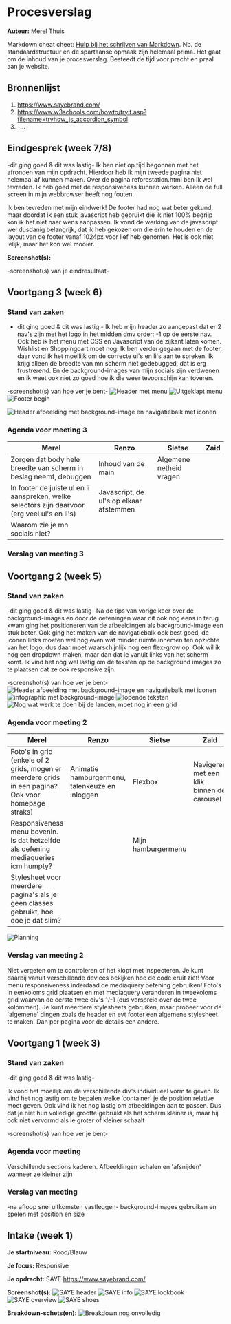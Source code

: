 # Procesverslag
**Auteur:** Merel Thuis

Markdown cheat cheet: [Hulp bij het schrijven van Markdown](https://github.com/adam-p/markdown-here/wiki/Markdown-Cheatsheet). Nb. de standaardstructuur en de spartaanse opmaak zijn helemaal prima. Het gaat om de inhoud van je procesverslag. Besteedt de tijd voor pracht en praal aan je website.



## Bronnenlijst
1. https://www.sayebrand.com/
2. https://www.w3schools.com/howto/tryit.asp?filename=tryhow_js_accordion_symbol
3. -...-



## Eindgesprek (week 7/8)

-dit ging goed & dit was lastig-
Ik ben niet op tijd begonnen met het afronden van mijn opdracht. Hierdoor heb ik mijn tweede pagina niet helemaal af kunnen maken. Over de pagina reforestation.html ben ik wel tevreden. Ik heb goed met de responsiveness kunnen werken. Alleen de full screen in mijn webbrowser heeft nog fouten.

Ik ben tevreden met mijn eindwerk! De footer had nog wat beter gekund, maar doordat ik een stuk javascript heb gebruikt die ik niet 100% begrijp kon ik het niet naar wens aanpassen. Ik vond de werking van de javascript wel dusdanig belangrijk, dat ik heb gekozen om die erin te houden en de layout van de footer vanaf 1024px voor lief heb genomen. Het is ook niet lelijk, maar het kon wel mooier.

**Screenshot(s):**

-screenshot(s) van je eindresultaat-



## Voortgang 3 (week 6)

### Stand van zaken
- dit ging goed & dit was lastig -
Ik heb mijn header zo aangepast dat er 2 nav's zijn met het logo in het midden dmv order: -1 op de eerste nav. Ook heb ik het menu met CSS en Javascript van de zijkant laten komen. Wishlist en Shoppingcart moet nog. Ik ben verder gegaan met de footer, daar vond ik het moeilijk om de correcte ul's en li's aan te spreken. Ik krijg alleen de breedte van mn scherm niet gedebugged, dat is erg frustrerend. En de background-images van mijn socials zijn verdwenen en ik weet ook niet zo goed hoe ik die weer tevoorschijn kan toveren.

-screenshot(s) van hoe ver je bent-
![Header met menu]("images/voortgang3-1")
![Uitgeklapt menu]("images/voortgang3-2")
![Footer begin]("images/voortgang3-3")


![Header afbeelding met background-image en navigatiebalk met iconen](images/screen-voortgang2-1.png)
### Agenda voor meeting 3

| Merel | Renzo | Sietse | Zaid |
| ----- | ----- | ------ | ---- |
| Zorgen dat body hele breedte van scherm in beslag neemt, debuggen | Inhoud van de main | Algemene netheid vragen |   |
| In footer de juiste ul en li aanspreken, welke selectors zijn daarvoor (erg veel ul's en li's) | Javascript, de ul's op elkaar afstemmen |   |   |
| Waarom zie je mn socials niet? |   |   |   |

### Verslag van meeting 3



## Voortgang 2 (week 5)

### Stand van zaken

-dit ging goed & dit was lastig-
Na de tips van vorige keer over de background-images en door de oefeningen waar dit ook nog eens in terug kwam ging het positioneren van de afbeeldingen als background-image een stuk beter. Ook ging het maken van de navigatiebalk ook best goed, de iconen links moeten wel nog even wat minder ruimte innemen ten opzichte van het logo, dus daar moet waarschijnlijk nog een flex-grow op. Ook wil ik nog een dropdown maken, maar dan dat ie vanuit links van het scherm komt. Ik vind het nog wel lastig om de teksten op de background images zo te plaatsen dat ze ook responsive zijn.

-screenshot(s) van hoe ver je bent-
![Header afbeelding met background-image en navigatiebalk met iconen](images/screen-voortgang2-1.png)
![infographic met background-image](images/screen-voortgang2-2.png)
![lopende teksten](images/screen-voortgang2-3.png)
![Nog wat werk te doen bij de landen, moet nog in een grid](images/screen-voortgang2-4.png)

### Agenda voor meeting 2

| Merel | Renzo | Sietse | Zaid |
| ----- | ----- | ------ | ---- |
| Foto's in grid (enkele of 2 grids, mogen er meerdere grids in een pagina? Ook voor homepage straks) | Animatie hamburgermenu, talenkeuze en inloggen | Flexbox | Navigeren met een klik binnen de carousel |
| Responsiveness menu bovenin. Is dat hetzelfde als oefening mediaqueries icm humpty? |  | Mijn hamburgermenu |   |
| Stylesheet voor meerdere pagina's als je geen classes gebruikt, hoe doe je dat slim? |  |  |  |

![Planning](images/planning-voortgang2.jpeg)

### Verslag van meeting 2
Niet vergeten om te controleren of het klopt met inspecteren. Je kunt daarbij vanuit verschillende devices bekijken hoe de code eruit ziet! 
Voor menu responsiveness inderdaad de mediaquery oefening gebruiken!
Foto's in eenkoloms grid plaatsen en met mediaquery veranderen in tweekoloms grid waarvan de eerste twee div's 1/-1 (dus verspreid over de twee kolommen).
Je kunt meerdere stylesheets gebruiken, maar probeer voor de 'algemene' dingen zoals de header en evt footer een algemene stylesheet te maken. Dan per pagina voor de details een andere.

## Voortgang 1 (week 3)

### Stand van zaken

-dit ging goed & dit was lastig-

Ik vond het moeilijk om de verschillende div's individueel vorm te geven. Ik vind het nog lastig om te bepalen welke 'container' je de position:relative moet geven.
Ook vind ik het nog lastig om afbeeldingen aan te passen. Dus dat je niet hun volledige grootte gebruikt als het scherm kleiner is, maar hij ook niet vervormd als ie groter of kleiner schaalt

-screenshot(s) van hoe ver je bent-

### Agenda voor meeting

Verschillende sections kaderen.
Afbeeldingen schalen en 'afsnijden' wanneer ze kleiner zijn

### Verslag van meeting

-na afloop snel uitkomsten vastleggen-
background-images gebruiken en spelen met position en size


## Intake (week 1)

**Je startniveau:** Rood/Blauw

**Je focus:** Responsive

**Je opdracht:** SAYE https://www.sayebrand.com/

**Screenshot(s):**
![SAYE header](/images/SAYE-header.png)
![SAYE info](/images/SAYE-info.png)
![SAYE lookbook](/images/SAYE-lookbook.png)
![SAYE overview](/images/SAYE-overview.png)
![SAYE shoes](/images/SAYE-shoes.png)

**Breakdown-schets(en):**
![Breakdown nog onvolledig](/images/Breakdown.png)
